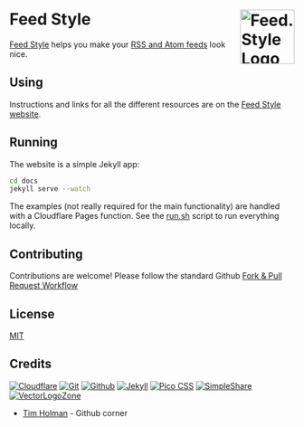 
# Feed Style [<img alt="Feed.Style Logo" src="https://www.feed.style/favicon.svg" height="96" align="right" />](https://www.feed.style/)

[Feed Style](https://www.feed.style/) helps you make your [RSS and Atom feeds](https://en.wikipedia.org/wiki/Web_feed) look nice.

## Using

Instructions and links for all the different resources are on the [Feed Style website](https://www.feed.style/).

## Running

The website is a simple Jekyll app:
```bash
cd docs
jekyll serve --watch
```

The examples (not really required for the main functionality) are handled with a Cloudflare Pages function.  See the <a href="./run.sh">run.sh</a> script to run everything locally.

## Contributing

Contributions are welcome!  Please follow the standard Github [Fork & Pull Request Workflow](https://gist.github.com/Chaser324/ce0505fbed06b947d962)

## License

[MIT](LICENSE.txt)

## Credits

[![Cloudflare](https://www.vectorlogo.zone/logos/cloudflare/cloudflare-ar21.svg)](https://www.cloudflare.com/ "Hosting")
[![Git](https://www.vectorlogo.zone/logos/git-scm/git-scm-ar21.svg)](https://git-scm.com/ "Version control")
[![Github](https://www.vectorlogo.zone/logos/github/github-ar21.svg)](https://github.com/ "Code hosting")
[![Jekyll](https://www.vectorlogo.zone/logos/jekyllrb/jekyllrb-ar21.svg)](https://www.jekyllrb.com/ "Static website builder")
[![Pico CSS](https://www.vectorlogo.zone/logos/picocss/picocss-ar21.svg)](https://picocss.com/ "CSS")
[![SimpleShare](https://www.vectorlogo.zone/logos/simplesharedev/simplesharedev-ar21.svg)](https://simpleshare.dev/ "Share links")
[![VectorLogoZone](https://www.vectorlogo.zone/logos/vectorlogozone/vectorlogozone-ar21.svg)](https://www.vectorlogo.zone/ "Icons")

* [Tim Holman](https://tholman.com/github-corners/) - Github corner
